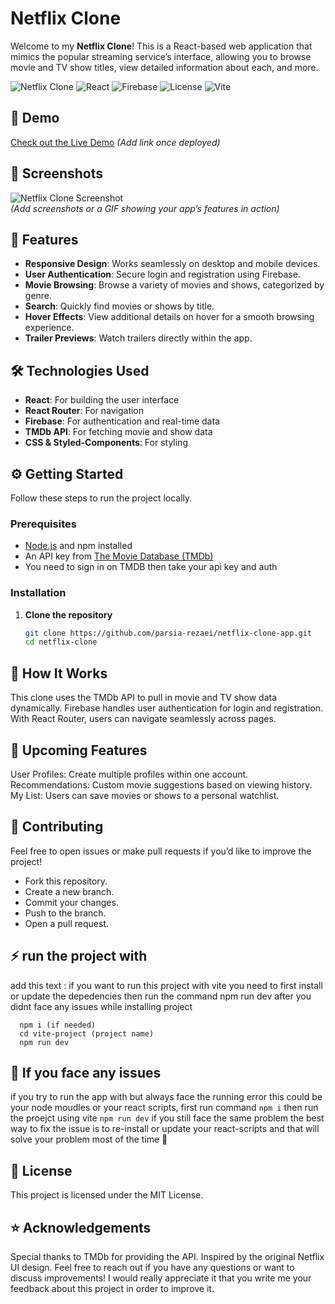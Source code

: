 # Netflix Clone

Welcome to my **Netflix Clone**! This is a React-based web application that mimics the popular streaming service’s interface, allowing you to browse movie and TV show titles, view detailed information about each, and more.

![Netflix Clone](https://img.shields.io/badge/Netflix-Clone-red?style=for-the-badge&logo=netflix)
![React](https://img.shields.io/badge/React-18.0-blue?style=for-the-badge&logo=react)
![Firebase](https://img.shields.io/badge/Backend-Firebase-orange?style=for-the-badge&logo=firebase)
![License](https://img.shields.io/badge/License-MIT-green?style=for-the-badge)
![Vite](https://img.shields.io/badge/Frontend-Vite-yellow?style=for-the-badge&logo=vite)

## 🎥 Demo
[Check out the Live Demo](#) *(Add link once deployed)*

## 📸 Screenshots
![Netflix Clone Screenshot](path-to-screenshot.png)  
*(Add screenshots or a GIF showing your app’s features in action)*

## 🚀 Features
- **Responsive Design**: Works seamlessly on desktop and mobile devices.
- **User Authentication**: Secure login and registration using Firebase.
- **Movie Browsing**: Browse a variety of movies and shows, categorized by genre.
- **Search**: Quickly find movies or shows by title.
- **Hover Effects**: View additional details on hover for a smooth browsing experience.
- **Trailer Previews**: Watch trailers directly within the app.
  
## 🛠️ Technologies Used
- **React**: For building the user interface
- **React Router**: For navigation
- **Firebase**: For authentication and real-time data
- **TMDb API**: For fetching movie and show data
- **CSS & Styled-Components**: For styling

## ⚙️ Getting Started

Follow these steps to run the project locally.

### Prerequisites
- [Node.js](https://nodejs.org/) and npm installed
- An API key from [The Movie Database (TMDb)](https://www.themoviedb.org/)
- You need to sign in on TMDB then take your api key and auth
### Installation
1. **Clone the repository**
   ```bash
   git clone https://github.com/parsia-rezaei/netflix-clone-app.git
   cd netflix-clone

  ## 🎉 How It Works
This clone uses the TMDb API to pull in movie and TV show data dynamically. Firebase handles user authentication for login and registration. With React Router, users can navigate seamlessly across pages.

## 🚧 Upcoming Features
User Profiles: Create multiple profiles within one account.
Recommendations: Custom movie suggestions based on viewing history.
My List: Users can save movies or shows to a personal watchlist.

## 🤝 Contributing
Feel free to open issues or make pull requests if you’d like to improve the project!

- Fork this repository.
- Create a new branch.
- Commit your changes.
- Push to the branch.
- Open a pull request.

## ⚡ run the project with 
add this text : if you want to run this project with vite you need to first install or update the depedencies then run the command npm run dev after you didnt face any issues while installing project
```
  npm i (if needed)
  cd vite-project (project name)
  npm run dev 
```
## 🚨 If you face any issues
if you try to run the app with but always face the running error this could be your node moudles or your react scripts, first run command ``` npm i ``` then run the proejct using vite ``` npm run dev ``` if you still face the same problem the best way to fix the issue is to re-install or update your react-scripts and that will solve your problem most of the time 🙌


## 📄 License
This project is licensed under the MIT License.

## ⭐ Acknowledgements
Special thanks to TMDb for providing the API.
Inspired by the original Netflix UI design.
Feel free to reach out if you have any questions or want to discuss improvements!
I would really appreciate it that you write me your feedback about this project in order to improve it.
